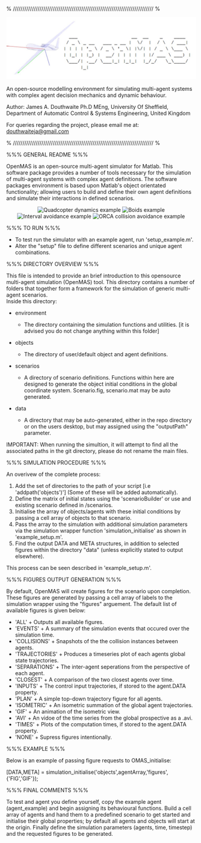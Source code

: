 % ////////////////////////////////////////////////////////////////////////// %
<p align="center">
<img src="environment/assets/logo.jpg" title="The OpenMAS repository">
</p>
An open-source modelling environment for simulating multi-agent systems with 
complex agent decision mechanics and dynamic behaviour.

Author:	
James A. Douthwaite Ph.D MEng,
University Of Sheffield,
Department of Automatic Control & Systems Engineering,
United Kingdom

For queries regarding the project, please email me at: douthwaiteja@gmail.com

% ////////////////////////////////////////////////////////////////////////// %
 
%%% GENERAL README %%%

OpenMAS is an open-source multi-agent simulator for Matlab. This software package provides a number of tools necessary for the simulation of multi-agent systems with complex agent definitions. The software packages environment is based upon Matlab's object orientated functionality; allowing users to build and define their own agent definitions and simulate their interactions in defined scenarios.

<p align="center">
<img src="resources/quadcopter-example.gif" height="320" title="Quadcopter dynamics example">
<img src="resources/boids-example.gif" height="320" title="Boids example">
<img src="resources/2D-IA-example.gif" height="320" title="Interval avoidance example">
<img src="resources/orca-example.gif" height="320" title="ORCA collision avoidance example">
</p>

%%% TO RUN %%%

- To test run the simulator with an example agent, run 'setup_example.m'.
- Alter the "setup" file to define different scenarios and unique agent combinations.

%%% DIRECTORY OVERVIEW %%%

This file is intended to provide an brief introduction to this opensource multi-agent
simulation (OpenMAS) tool. This directory contains a number of folders that 
together form a framework for the simulation of generic multi-agent scenarios.  
Inside this directory:

- environment 
	+ The directory containing the simulation functions and utilities.
	[it is advised you do not change anything within this folder]

- objects   
	+ The directory of user/default object and agent definitions.

- scenarios 
	+ A directory of scenario definitions. Functions within here are 
	  designed to generate the object initial conditions in the global
	  coordinate system. Scenario.fig, scenario.mat may be auto generated.
- data 
	+ A directory that may be auto-generated, either in the repo directory or on the users desktop, but may assigned using the "outputPath" parameter.

IMPORTANT: When running the simultion, it will attempt to find all the associated paths in the git directory, please do not rename the main files.

%%% SIMULATION PROCEDURE %%%

An overivew of the complete process:
1. Add the set of directories to the path of your script [i.e 'addpath('objects')'] 
	(Some of these will be added automatically).
2. Define the matrix of initial states using the 'scenarioBuilder' or use and existing 
		scenario defined in /scenarios.
3. Initialise the array of objects/agents with these initial conditions by passing a cell array of objects to that scenario.
4. Pass the array to the simulation with additional simulation parameters via the simulation wrapper function 'simulation_initialise' as shown in 'example_setup.m'.
5. Find the output DATA and META structures, in addition to selected figures within the directory "data" (unless explicitly stated to output elsewhere).

This process can be seen described in 'example_setup.m'.

%%% FIGURES OUTPUT GENERATION %%%

By default, OpenMAS will create figures for the scenario upon completion. These figures are generated by passing a cell array of labels to the simulation wrapper using the "figures" arguement. The default list of available figures is given below:

- 'ALL' 			+ Outputs all available figures.
- 'EVENTS' 			+ A summary of the simulation events that occured over the 
					  simulation time.
- 'COLLISIONS'   	+ Snapshots of the the collision instances between agents.
- 'TRAJECTORIES' 	+ Produces a timeseries plot of each agents global state trajectories.
- 'SEPARATIONS'  	+ The inter-agent seperations from the perspective of each agent.
- 'CLOSEST'		 	+ A comparison of the two closest agents over time.
- 'INPUTS'			+ The control input trajectories, if stored to the agent.DATA property.
- 'PLAN'			+ A simple top-down trajectory figure for all agents.
- 'ISOMETRIC' 		+ An isometric summation of the global agent trajectories.
- 'GIF'				+ An animation of the isometric view.
- 'AVI'				+ An vidoe of the time series from the global prospective as a .avi.
- 'TIMES'			+ Plots of the computation times, if stored to the agent.DATA property.
- 'NONE'			+ Supress figures intentionally.

%%% EXAMPLE %%%

Below is an example of passing figure requests to OMAS_initialise:

[DATA,META] = simulation_initialise('objects',agentArray,'figures',{'FIG','GIF'});

%%% FINAL COMMENTS %%%

To test and agent you define yourself, copy the example agent (agent_example) and 
begin assigning its behavioural functions. Build a cell array of agents and hand them to
a predefined scenario to get started and initialise their global properties; by default all agents and objects will start at the origin. Finally define the simulation parameters (agents, time, timestep) and the requested figures to be generated. 
